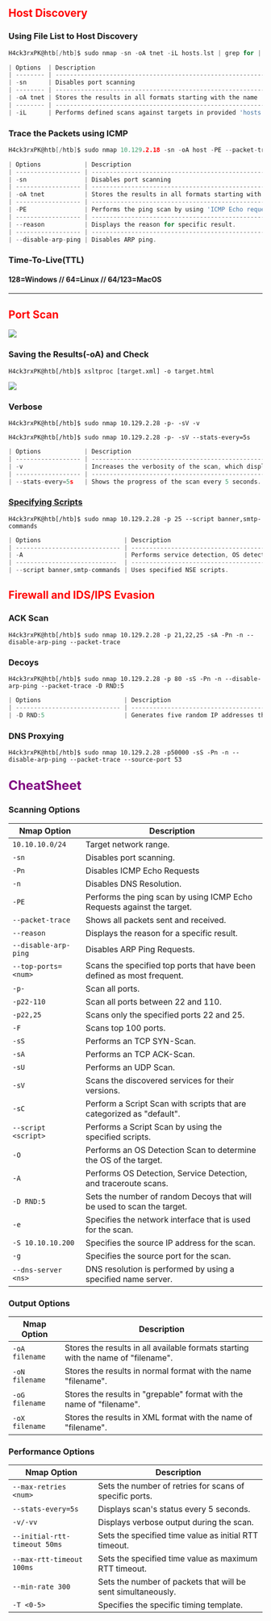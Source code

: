 ## <span style=color:red>**Host Discovery**</span>
### Using File List to Host Discovery
```go
H4ck3rxPK@htb[/htb]$ sudo nmap -sn -oA tnet -iL hosts.lst | grep for | cut -d" " -f5
```

```go
| Options  | Description                                                         |
| -------- | ------------------------------------------------------------------- |
| -sn      | Disables port scanning                                              |
| -------- | ------------------------------------------------------------------- |
| -oA tnet | Stores the results in all formats starting with the name 'tnet'     |
| -------- | ------------------------------------------------------------------- |
| -iL      | Performs defined scans against targets in provided 'hosts.lst' list |
``` 	

### Trace the Packets using ICMP
```go
H4ck3rxPK@htb[/htb]$ sudo nmap 10.129.2.18 -sn -oA host -PE --packet-trace --disable-arp-ping 
```

```go
| Options            | Description                                                              |
| ------------------ | ------------------------------------------------------------------------ |
| -sn                | Disables port scanning                                                   |
| ------------------ | ------------------------------------------------------------------------ |
| -oA tnet           | Stores the results in all formats starting with the name 'host'          |
| ------------------ | ------------------------------------------------------------------------ |
| -PE                | Performs the ping scan by using 'ICMP Echo requests' against the target. |
| ------------------ | ------------------------------------------------------------------------ |
| --reason           | Displays the reason for specific result.                                 |
| ------------------ | ------------------------------------------------------------------------ |
| --disable-arp-ping | Disables ARP ping.                                                       |
``` 	

### Time-To-Live(TTL)
#### 128=Windows // 64=Linux // 64/123=MacOS
---
## <span style=color:red>**Port Scan**</span>

![](https://hackmd.io/_uploads/Sy4xoOg92.png)

### Saving the Results(-oA) and Check

```go!
H4ck3rxPK@htb[/htb]$ xsltproc [target.xml] -o target.html
```
![](https://hackmd.io/_uploads/rJ8M6Ox53.png)

### Verbose


```go!
H4ck3rxPK@htb[/htb]$ sudo nmap 10.129.2.28 -p- -sV -v 
```

```go!
H4ck3rxPK@htb[/htb]$ sudo nmap 10.129.2.28 -p- -sV --stats-every=5s
```

```go
| Options            | Description                                                                    |
| ------------------ | ------------------------------------------------------------------------------ |
| -v                 | Increases the verbosity of the scan, which displays more detailed information. |
| ------------------ | ------------------------------------------------------------------------       |
| --stats-every=5s   | Shows the progress of the scan every 5 seconds.                                |
```

### [**Specifying Scripts**](https://nmap.org/nsedoc/scripts/)
```go!
H4ck3rxPK@htb[/htb]$ sudo nmap 10.129.2.28 -p 25 --script banner,smtp-commands
```

```go
| Options                       | Description                                                                                        |
| ----------------------------- | -------------------------------------------------------------------------------------------------- |
| -A                            | Performs service detection, OS detection, traceroute and uses defaults scripts to scan the target. |
| ----------------------------  | ---------------------------------------------------------------------------------------------------|
| --script banner,smtp-commands | Uses specified NSE scripts.                                                                        |
```
## <span style=color:red>**Firewall and IDS/IPS Evasion**</span>

### ACK Scan
```go!
H4ck3rxPK@htb[/htb]$ sudo nmap 10.129.2.28 -p 21,22,25 -sA -Pn -n --disable-arp-ping --packet-trace
```

### Decoys
```go!
H4ck3rxPK@htb[/htb]$ sudo nmap 10.129.2.28 -p 80 -sS -Pn -n --disable-arp-ping --packet-trace -D RND:5
```

```go
| Options                       | Description                                                                                        |
| ----------------------------- | -------------------------------------------------------------------------------------------------- |
| -D RND:5                      | Generates five random IP addresses that indicates the source IP the connection comes from. |
```

### DNS Proxying
```go!                 
H4ck3rxPK@htb[/htb]$ sudo nmap 10.129.2.28 -p50000 -sS -Pn -n --disable-arp-ping --packet-trace --source-port 53
```

## <span style=color:purple><big>**CheatSheet**</big></span>
### Scanning Options

| **Nmap Option** | **Description** |
|---|----|
| `10.10.10.0/24` | Target network range. |
| `-sn` | Disables port scanning. |
| `-Pn` | Disables ICMP Echo Requests |
| `-n` | Disables DNS Resolution. |
| `-PE` | Performs the ping scan by using ICMP Echo Requests against the target. |
| `--packet-trace` | Shows all packets sent and received. |
| `--reason` | Displays the reason for a specific result. |
| `--disable-arp-ping` | Disables ARP Ping Requests. |
| `--top-ports=<num>` | Scans the specified top ports that have been defined as most frequent.  |
| `-p-` | Scan all ports. |
| `-p22-110` | Scan all ports between 22 and 110. |
| `-p22,25` | Scans only the specified ports 22 and 25. |
| `-F` | Scans top 100 ports. |
| `-sS` | Performs an TCP SYN-Scan. |
| `-sA` | Performs an TCP ACK-Scan. |
| `-sU` | Performs an UDP Scan. |
| `-sV` | Scans the discovered services for their versions. |
| `-sC` | Perform a Script Scan with scripts that are categorized as "default". |
| `--script <script>` | Performs a Script Scan by using the specified scripts. |
| `-O` | Performs an OS Detection Scan to determine the OS of the target. |
| `-A` | Performs OS Detection, Service Detection, and traceroute scans. |
| `-D RND:5` | Sets the number of random Decoys that will be used to scan the target. |
| `-e` | Specifies the network interface that is used for the scan. |
| `-S 10.10.10.200` | Specifies the source IP address for the scan. |
| `-g` | Specifies the source port for the scan. |
| `--dns-server <ns>` | DNS resolution is performed by using a specified name server. |

### Output Options

| **Nmap Option** | **Description** |
|---|----|
| `-oA filename` | Stores the results in all available formats starting with the name of "filename". |
| `-oN filename` | Stores the results in normal format with the name "filename". |
| `-oG filename` | Stores the results in "grepable" format with the name of "filename". |
| `-oX filename` | Stores the results in XML format with the name of "filename". |

### Performance Options

| **Nmap Option** | **Description** |
|---|----|
| `--max-retries <num>` | Sets the number of retries for scans of specific ports. |
| `--stats-every=5s` | Displays scan's status every 5 seconds. |
| `-v/-vv` | Displays verbose output during the scan. |
| `--initial-rtt-timeout 50ms` | Sets the specified time value as initial RTT timeout. |
| `--max-rtt-timeout 100ms` | Sets the specified time value as maximum RTT timeout. |
| `--min-rate 300` | Sets the number of packets that will be sent simultaneously. |
| `-T <0-5>` | Specifies the specific timing template. |
